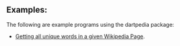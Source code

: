 ## Examples:
The following are example programs using the dartpedia package:
* [Getting all unique words in a given Wikipedia Page](https://github.com/bmwhitehead2000/dartpedia/blob/master/examples/unique_words.dart).